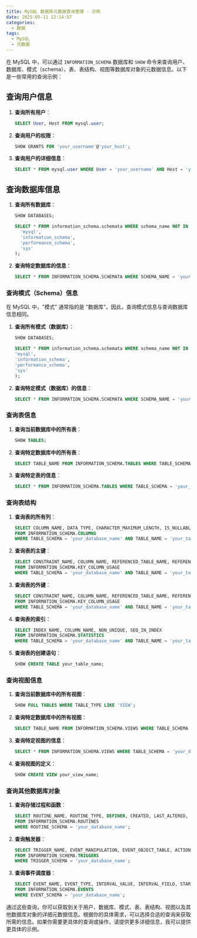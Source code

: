 ```yaml
---
title: MySQL 数据库元数据查询管理 - 示例
date: 2025-05-11 12:14:57
categories:
  - 数据
tags:
  - MySQL
  - 元数据
---
```


在 MySQL 中，可以通过 `INFORMATION_SCHEMA` 数据库和 `SHOW` 命令来查询用户、数据库、模式（schema）、表、表结构、视图等数据库对象的元数据信息。以下是一些常用的查询示例：

## 查询用户信息

1. **查询所有用户**：

    ```sql
    SELECT User, Host FROM mysql.user;
    ```

2. **查询用户的权限**：

    ```sql
    SHOW GRANTS FOR 'your_username'@'your_host';
    ```

3. **查询用户的详细信息**：

    ```sql
    SELECT * FROM mysql.user WHERE User = 'your_username' AND Host = 'your_host';
    ```

## 查询数据库信息

1. **查询所有数据库**：

    ```sql
    SHOW DATABASES;

    SELECT * FROM information_schema.schemata WHERE schema_name NOT IN (
      'mysql',
      'information_schema',
      'performance_schema',
      'sys'
    );
    ```

2. **查询特定数据库的信息**：

    ```sql
    SELECT * FROM INFORMATION_SCHEMA.SCHEMATA WHERE SCHEMA_NAME = 'your_database_name';
    ```

### 查询模式（Schema）信息

在 MySQL 中，"模式" 通常指的是 "数据库"。因此，查询模式信息与查询数据库信息相同。

1. **查询所有模式（数据库）**：

    ```sql
    SHOW DATABASES;

    SELECT * FROM information_schema.schemata WHERE schema_name NOT IN (
    'mysql',
    'information_schema',
    'performance_schema',
    'sys'
    );
    ```

2. **查询特定模式（数据库）的信息**：

    ```sql
    SELECT * FROM INFORMATION_SCHEMA.SCHEMATA WHERE SCHEMA_NAME = 'your_database_name';
    ```

### 查询表信息

1. **查询当前数据库中的所有表**：

    ```sql
    SHOW TABLES;
    ```

2. **查询特定数据库中的所有表**：

    ```sql
    SELECT TABLE_NAME FROM INFORMATION_SCHEMA.TABLES WHERE TABLE_SCHEMA = 'your_database_name';
    ```

3. **查询特定表的信息**：

    ```sql
    SELECT * FROM INFORMATION_SCHEMA.TABLES WHERE TABLE_SCHEMA = 'your_database_name' AND TABLE_NAME = 'your_table_name';
    ```

### 查询表结构

1. **查询表的所有列**：

    ```sql
    SELECT COLUMN_NAME, DATA_TYPE, CHARACTER_MAXIMUM_LENGTH, IS_NULLABLE, COLUMN_DEFAULT, EXTRA 
    FROM INFORMATION_SCHEMA.COLUMNS 
    WHERE TABLE_SCHEMA = 'your_database_name' AND TABLE_NAME = 'your_table_name';
    ```

2. **查询表的主键**：

    ```sql
    SELECT CONSTRAINT_NAME, COLUMN_NAME, REFERENCED_TABLE_NAME, REFERENCED_COLUMN_NAME
    FROM INFORMATION_SCHEMA.KEY_COLUMN_USAGE
    WHERE TABLE_SCHEMA = 'your_database_name' AND TABLE_NAME = 'your_table_name' AND CONSTRAINT_NAME = 'PRIMARY';
    ```

3. **查询表的外键**：

    ```sql
    SELECT CONSTRAINT_NAME, COLUMN_NAME, REFERENCED_TABLE_NAME, REFERENCED_COLUMN_NAME
    FROM INFORMATION_SCHEMA.KEY_COLUMN_USAGE
    WHERE TABLE_SCHEMA = 'your_database_name' AND TABLE_NAME = 'your_table_name' AND REFERENCED_TABLE_NAME IS NOT NULL;
    ```

4. **查询表的索引**：

    ```sql
    SELECT INDEX_NAME, COLUMN_NAME, NON_UNIQUE, SEQ_IN_INDEX
    FROM INFORMATION_SCHEMA.STATISTICS
    WHERE TABLE_SCHEMA = 'your_database_name' AND TABLE_NAME = 'your_table_name';
    ```

5. **查询表的创建语句**：

    ```sql
    SHOW CREATE TABLE your_table_name;
    ```

### 查询视图信息

1. **查询当前数据库中的所有视图**：

    ```sql
    SHOW FULL TABLES WHERE TABLE_TYPE LIKE 'VIEW';
    ```

2. **查询特定数据库中的所有视图**：

    ```sql
    SELECT TABLE_NAME FROM INFORMATION_SCHEMA.VIEWS WHERE TABLE_SCHEMA = 'your_database_name';
    ```

3. **查询特定视图的信息**：

    ```sql
    SELECT * FROM INFORMATION_SCHEMA.VIEWS WHERE TABLE_SCHEMA = 'your_database_name' AND TABLE_NAME = 'your_view_name';
    ```

4. **查询视图的定义**：

    ```sql
    SHOW CREATE VIEW your_view_name;
    ```

### 查询其他数据库对象

1. **查询存储过程和函数**：

    ```sql
    SELECT ROUTINE_NAME, ROUTINE_TYPE, DEFINER, CREATED, LAST_ALTERED, SQL_MODE, SECURITY_TYPE, CHARACTER_SET_CLIENT, COLLATION_CONNECTION, DATABASE_COLLATION
    FROM INFORMATION_SCHEMA.ROUTINES
    WHERE ROUTINE_SCHEMA = 'your_database_name';
    ```

2. **查询触发器**：

    ```sql
    SELECT TRIGGER_NAME, EVENT_MANIPULATION, EVENT_OBJECT_TABLE, ACTION_STATEMENT, ACTION_TIMING, CREATED, SQL_MODE, DEFINER
    FROM INFORMATION_SCHEMA.TRIGGERS
    WHERE TRIGGER_SCHEMA = 'your_database_name';
    ```

3. **查询事件调度器**：

    ```sql
    SELECT EVENT_NAME, EVENT_TYPE, INTERVAL_VALUE, INTERVAL_FIELD, STARTS, ENDS, STATUS, ON_COMPLETION, CREATED, LAST_ALTERED, LAST_EXECUTED, SQL_MODE, COMMENT
    FROM INFORMATION_SCHEMA.EVENTS
    WHERE EVENT_SCHEMA = 'your_database_name';
    ```

通过这些查询，你可以获取到关于用户、数据库、模式、表、表结构、视图以及其他数据库对象的详细元数据信息。根据你的具体需求，可以选择合适的查询来获取所需的信息。如果你需要更具体的查询或操作，请提供更多详细信息，我可以提供更具体的示例。
